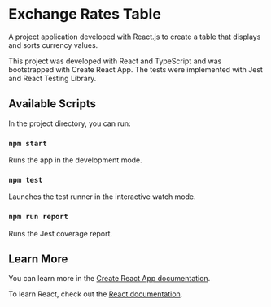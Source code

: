 # Exchange Rates Table

A project application developed with React.js to create a table that displays and sorts currency values.

This project was developed with React and TypeScript and was bootstrapped with Create React App. The tests were implemented with Jest and React Testing Library.

## Available Scripts

In the project directory, you can run:

### `npm start`

Runs the app in the development mode.

### `npm test`

Launches the test runner in the interactive watch mode.

### `npm run report`

Runs the Jest coverage report.

## Learn More

You can learn more in the [Create React App documentation](https://facebook.github.io/create-react-app/docs/getting-started).

To learn React, check out the [React documentation](https://reactjs.org/).
